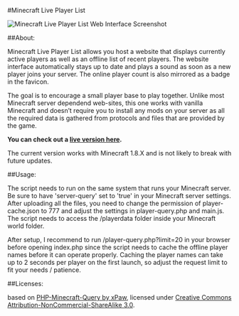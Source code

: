 #Minecraft Live Player List

![Minecraft Live Player List Web Interface Screenshot](http://i.imgur.com/Pfnbzq7.png)

##About:

Minecraft Live Player List allows you host a website that displays currently active players as well as an offline list of recent players. The website interface automatically stays up to date and plays a sound as soon as a new player joins your server. The online player count is also mirrored as a badge in the favicon.

The goal is to encourage a small player base to play together. Unlike most Minecraft server dependend web-sites, this one works with vanilla Minecraft and doesn’t require you to install any mods on your server as all the required data is gathered from protocols and files that are provided by the game.

__You can check out a [live version here](http://minecraft.rene-henrich.de/).__

The current version works with Minecraft 1.8.X and is not likely to break with future updates.

##Usage:

The script needs to run on the same system that runs your Minecraft server. Be sure to have 'server-query' set to 'true' in your Minecraft server settings. After uploading all the files, you need to change the permission of player-cache.json to 777 and adjust the settings in player-query.php and main.js. The script needs to access the /playerdata folder inside your Minecraft world folder.

After setup, I recommend to run /player-query.php?limit=20 in your browser before opening index.php since the script needs to cache the offline player names before it can operate properly. Caching the player names can take up to 2 seconds per player on the first launch, so adjust the request limit to fit your needs / patience.

##Licenses:

based on [PHP-Minecraft-Query by xPaw](https://github.com/xPaw/PHP-Minecraft-Query), licensed under [Creative Commons Attribution-NonCommercial-ShareAlike 3.0](http://creativecommons.org/licenses/by-nc-sa/3.0/).

